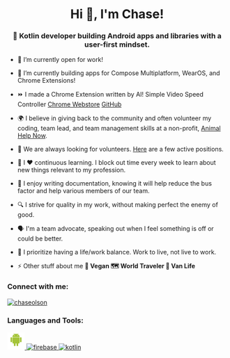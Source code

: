 <h1 align="center">Hi 👋, I'm Chase!</h1>
<h3 align="center">📱 Kotlin developer building Android apps and libraries with a user-first mindset.</h3>

- 🔭 I’m currently open for work!

- 🌱 I’m currently building apps for Compose Multiplatform, WearOS, and Chrome Extensions!

- ⏩ I made a Chrome Extension written by AI! Simple Video Speed Controller [Chrome Webstore](https://chromewebstore.google.com/detail/simple-video-speed-contro/kcjfpmjkbkhgojilpihplkedadndnked?authuser=0&hl=en) [GitHub](https://github.com/Chaseos/SimpleVideoSpeedController/settings)

- 🌍 I believe in giving back to the community and often volunteer my coding, team lead, and team management skills at a non-profit, [Animal Help Now](https://github.com/AnimalHelpNow).

- 🤝 We are always looking for volunteers. [Here](https://www.volunteermatch.org/search/org768702.jsp) are a few active positions.

- 📖 I ♥️ continuous learning. I block out time every week to learn about new things relevant to my profession.

- 💬 I enjoy writing documentation, knowing it will help reduce the bus factor and help various members of our team.

- 🔍 I strive for quality in my work, without making perfect the enemy of good.

- 🗣️ I'm a team advocate, speaking out when I feel something is off or could be better.

- 🤹 I prioritize having a life/work balance. Work to live, not live to work.

- ⚡ Other stuff about me **🌱 Vegan 🗺️ World Traveler 🚐 Van Life**


<h3 align="left">Connect with me:</h3>
<p align="left">
<a href="https://linkedin.com/in/chaseolson" target="blank"><img align="center" src="https://raw.githubusercontent.com/rahuldkjain/github-profile-readme-generator/master/src/images/icons/Social/linked-in-alt.svg" alt="chaseolson" height="30" width="40" /></a>
</p>

<h3 align="left">Languages and Tools:</h3>
<p align="left"> <a href="https://developer.android.com" target="_blank" rel="noreferrer"> <img src="https://raw.githubusercontent.com/devicons/devicon/master/icons/android/android-original-wordmark.svg" alt="android" width="40" height="40"/> </a> <a href="https://firebase.google.com/" target="_blank" rel="noreferrer"> <img src="https://www.vectorlogo.zone/logos/firebase/firebase-icon.svg" alt="firebase" width="40" height="40"/> </a> <a href="https://kotlinlang.org" target="_blank" rel="noreferrer"> <img src="https://www.vectorlogo.zone/logos/kotlinlang/kotlinlang-icon.svg" alt="kotlin" width="40" height="40"/> </a> </p>
